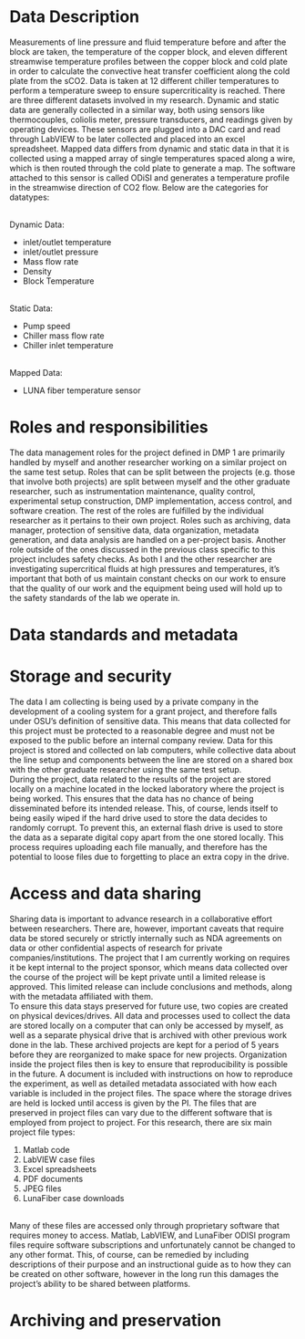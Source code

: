 # Data Description
Measurements of line pressure and fluid temperature before and after the block are taken, the temperature of the copper block, and eleven different streamwise temperature profiles between the copper block and cold plate in order to calculate the convective heat transfer coefficient along the cold plate from the sCO2. Data is taken at 12 different chiller temperatures to perform a temperature sweep to ensure supercriticality is reached. There are three different datasets involved in my research. Dynamic and static data are generally collected in a similar way, both using sensors like thermocouples, coliolis meter, pressure transducers, and readings given by operating devices. These sensors are plugged into a DAC card and read through LabVIEW to be later collected and placed into an excel spreadsheet. Mapped data differs from dynamic and static data in that it is collected using a mapped array of single temperatures spaced along a wire, which is then routed through the cold plate to generate a map. The software attached to this sensor is called ODiSI and generates a temperature profile in the streamwise direction of CO2 flow. Below are the categories for datatypes: <br />

<br /> Dynamic Data:
* inlet/outlet temperature
* inlet/outlet pressure
* Mass flow rate
* Density
* Block Temperature

<br /> Static Data:
* Pump speed 
* Chiller mass flow rate
* Chiller inlet temperature

<br /> Mapped Data:
* LUNA fiber temperature sensor

# Roles and responsibilities 
The data management roles for the project defined in DMP 1 are primarily handled by myself and another researcher working on a similar project on the same test setup. Roles that can be split between the projects (e.g. those that involve both projects) are split between myself and the other graduate researcher, such as instrumentation maintenance, quality control, experimental setup construction, DMP implementation, access control, and software creation. The rest of the roles are fulfilled by the individual researcher as it pertains to their own project. Roles such as archiving, data manager, protection of sensitive data, data organization, metadata generation, and data analysis are handled on a per-project basis. Another role outside of the ones discussed in the previous class specific to this project includes safety checks. As both I and the other researcher are investigating supercritical fluids at high pressures and temperatures, it’s important that both of us maintain constant checks on our work to ensure that the quality of our work and the equipment being used will hold up to the safety standards of the lab we operate in. 

# Data standards and metadata
# Storage and security 
The data I am collecting is being used by a private company in the development of a cooling system for a grant project, and therefore falls under OSU’s definition of sensitive data. This means that data collected for this project must be protected to a reasonable degree and must not be exposed to the public before an internal company review. Data for this project is stored and collected on lab computers, while collective data about the line setup and components between the line are stored on a shared box with the other graduate researcher using the same test setup. <br />
During the project, data related to the results of the project are stored locally on a machine located in the locked laboratory where the project is being worked. This ensures that the data has no chance of being disseminated 	before its intended release. This, of course, lends itself to being easily wiped if the hard drive used to store the data decides to randomly corrupt. To prevent this, an external flash drive is used to store the data as a separate digital copy apart from the one stored locally. This process requires uploading each file manually, and therefore has the potential to loose files due to forgetting to place an extra copy in the drive.

# Access and data sharing
Sharing data is important to advance research in a collaborative effort between researchers. There are, however, important caveats that require data be stored securely or strictly internally such as NDA agreements on data or other confidential aspects of research for private companies/institutions. The project that I am currently working on requires it be kept internal to the project sponsor, which means data collected over the course of the project will be kept private until a limited release is approved. This limited release can include conclusions and methods, along with the metadata affiliated with them. <br /> 
To ensure this data stays preserved for future use, two copies are created on physical devices/drives. All data and processes used to collect the data are stored locally on a computer that can only be accessed by myself, as well as a separate physical drive that is archived with other previous work done in the lab. These archived projects are kept for a period of 5 years before they are reorganized to make space for new projects. Organization inside the project files then is key to ensure that reproducibility is possible in the future. A document is included with instructions on how to reproduce the experiment, as well as detailed metadata associated with how each variable is included in the project files. The space where the storage drives are held is locked until access is given by the PI. The files that are preserved in project files can vary due to the different software that is employed from project to project. For this research, there are six main project file types: 
1.	Matlab code 
2.	LabVIEW case files
3.	Excel spreadsheets
4.	PDF documents 
5.	JPEG files
6.	LunaFiber case downloads <br />

<br /> Many of these files are accessed only through proprietary software that requires money to access. Matlab, LabVIEW, and LunaFiber ODISI program files require software subscriptions and unfortunately cannot be changed to any other format. This, of course, can be remedied by including descriptions of their purpose and an instructional guide as to how they can be created on other software, however in the long run this damages the project’s ability to be shared between platforms. 

# Archiving and preservation
